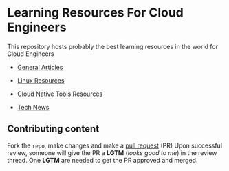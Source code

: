 # Learning Resources For Cloud Engineers

This repository hosts probably the best learning resources in the world for Cloud Engineers


- [General Articles](https://github.com/peleduri/Learning-Resources-For-Cloud-Engineers/blob/master/GeneralArticles.md#general-articles)

- [Linux Resources](https://github.com/peleduri/Learning-Resources-For-Cloud-Engineers/blob/master/LinuxResources.md#linux-resources)

- [Cloud Native Tools Resources](https://github.com/peleduri/Learning-Resources-For-Cloud-Engineers/blob/master/CNCFTools.md#cloud-native-tools-resources)

- [Tech News](https://github.com/peleduri/Learning-Resources-For-Cloud-Engineers/blob/master/TechNews.md#tech-news)


## Contributing content

Fork the `repo`, make changes and make a [pull request](https://help.github.com/articles/using-pull-requests) (PR)
Upon successful review, someone will give the PR a __LGTM__ (_looks good to me_) in the review thread.
One __LGTM__ are needed to get the PR approved and merged.
